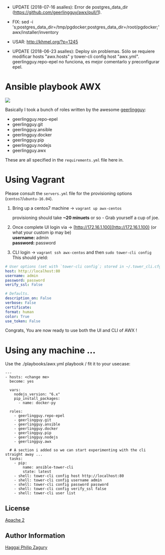 * UPDATE (2018-07-16 asalles): Error de postgres_data_dir (https://github.com/geerlingguy/awx/pull/1).
* FIX: sed -i 's;postgres_data_dir=/tmp/pgdocker;postgres_data_dir=/root/pgdocker;'  awx/installer/inventory
* USAR: http://khmel.org/?p=1245


* UPDATE (2018-06-23 asalles): Deploy sin problemas. Sólo se requiere modificar hosts "awx.hosts" y tower-cli config host "awx.yml". geerlingguy.repo-epel no funciona, es mejor comentarlo y preconfigurar epel.

# Ansible playbook AWX

![](https://i.imgur.com/4bNPi6k.png)

Basically I took a bunch of roles written by the awesome [geerlingguy](https://github.com/geerlingguy):

* geerlingguy.repo-epel
* geerlingguy.git
* geerlingguy.ansible
* geerlingguy.docker
* geerlingguy.pip
* geerlingguy.nodejs
* geerlingguy.awx

These are all specified in the `requirements.yml` file here in.

# Using Vagrant

Please consult the `servers.yml` file for the provisioning options \(`centos7`/`ubuntu-16.04`\).

1. Bring up a centos7 machine -&gt; `vagrant up awx-centos`

   provisioning should take **~20 minuets** or so - Grab yourself a cup of joe.

2. Once complete UI login via -&gt; [http://172.16.1.100](http://172.16.1.100) \(or what your custom ip may be\)  
   **username:** admin  
   **password:** password

3. CLI login -&gt; `vagrant ssh awx-centos` and then `sudo tower-cli config` This should yield:

```YAML
# User options (set with `tower-cli config`; stored in ~/.tower_cli.cfg).
host: http://localhost:80
username: admin
password: password
verify_ssl: False

# Defaults.
description_on: False
verbose: False
certificate:
format: human
color: True
use_token: False
```

Congrats, You are now ready to use both the UI and CLI of AWX !

# Using any machine ...

Use the ./playbooks/awx.yml playbook / fit it to your usecase:

```
---
- hosts: <change me>
  become: yes

  vars:
    nodejs_version: "6.x"
    pip_install_packages:
      - name: docker-py

  roles:
    - geerlingguy.repo-epel
    - geerlingguy.git
    - geerlingguy.ansible
    - geerlingguy.docker
    - geerlingguy.pip
    - geerlingguy.nodejs
    - geerlingguy.awx

  # A section i added so we can start experimenting with the cli straight away ...
  tasks:
    - pip:
        name: ansible-tower-cli
        state: latest
    - shell: tower-cli config host http://localhost:80
    - shell: tower-cli config username admin
    - shell: tower-cli config password password
    - shell: tower-cli config verify_ssl false
    - shell: tower-cli user list
```

## License

[Apache 2](https://choosealicense.com/licenses/apache-2.0/)

## Author Information

[Haggai Philip Zagury](http://www.tikalk.com/devops/haggai)

